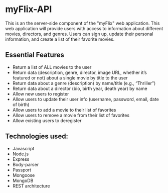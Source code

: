 # myFlix-API

This is an the server-side component of the "myFlix" web application. This web
application will provide users with access to information about different
movies, directors, and genres. Users can sign up, update their
personal information, and create a list of their favorite movies.

## Essential Features

- Return a list of ALL movies to the user
- Return data (description, genre, director, image URL, whether it’s featured or not) about a
  single movie by title to the user
- Return data about a genre (description) by name/title (e.g., “Thriller”)
- Return data about a director (bio, birth year, death year) by name
- Allow new users to register
- Allow users to update their user info (username, password, email, date of birth)
- Allow users to add a movie to their list of favorites
- Allow users to remove a movie from their list of favorites
- Allow existing users to deregister

## Technologies used:

- Javascript
- Node.js
- Express
- Body-parser
- Passport
- Mongoose
- MongoDB
- REST architecture
